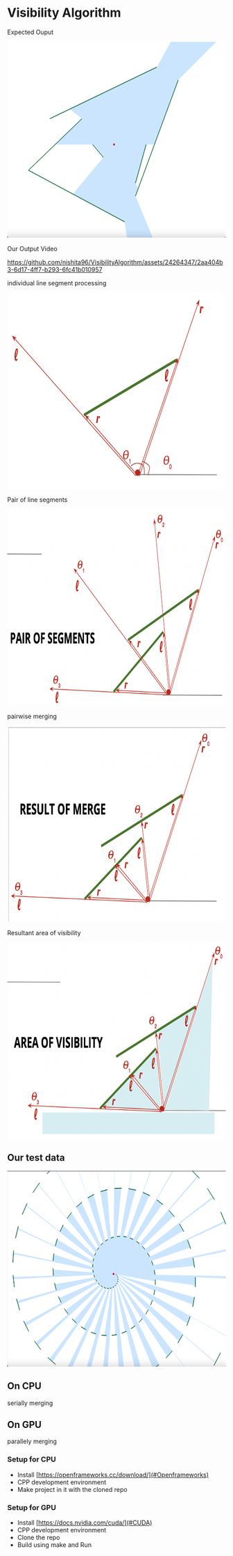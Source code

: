 # Visibility Algorithm
Expected Ouput

<img src="https://github.com/nishita96/VisibilityAlgorithm/blob/main/images/FigExpected.png" width="600" height="450">

Our Output Video 


https://github.com/nishita96/VisibilityAlgorithm/assets/24264347/2aa404b3-6d17-4ff7-b293-6fc41b010957




individual line segment processing 

<img src="https://github.com/nishita96/VisibilityAlgorithm/blob/main/images/FigSingleSegment.png" width="600" height="450">

Pair of line segments 

<img src="https://github.com/nishita96/VisibilityAlgorithm/blob/main/images/FigPairOfSegments.png" width="600" height="450">

pairwise merging 

<img src="https://github.com/nishita96/VisibilityAlgorithm/blob/main/images/FigResultOfMerge.png" width="600" height="450">

Resultant area of visibility 

<img src="https://github.com/nishita96/VisibilityAlgorithm/blob/main/images/FigAreaOfVisibility.png" width="600" height="450">

## Our test data 

<img src="https://github.com/nishita96/VisibilityAlgorithm/blob/main/images/FigTestData.png" width="600" height="450">


## On CPU

serially merging 

## On GPU 

parallely merging 


### Setup for CPU

- Install [https://openframeworks.cc/download/](#Openframeworks) 
- CPP development environment 
- Make project in it with the cloned repo

### Setup for GPU

- Install [https://docs.nvidia.com/cuda/](#CUDA)
- CPP development environment 
- Clone the repo
- Build using make and Run

<!-- ![Screenshot of emptyExample](emptyExample.png)

### Learning Objectives -->

[comment]: <> (This example is the simplest possible openFrameworks app! It does nothing. )

<!-- ...Well, *almost* nothing. Although it may not be apparent, the emptyExample activates all of the default system states. (For example, it sets the default fill color to white; it just doesn't happen to draw anything with it.)

The emptyExample is great for making sure that your openFrameworks development environment is compiling properly. It can also be useful as a "starter template" for making simple programs. 

The emptyExample will help you understand what are the bare necessities of an openFrameworks program. In this regard, you can think of it as a "Hello World" for OF.  -->


<!-- ### Expected Behavior

When launching this app, you should see a light-gray screen. 

* There's no interaction. 
* There's nothing to see. 
* That's it.  -->

